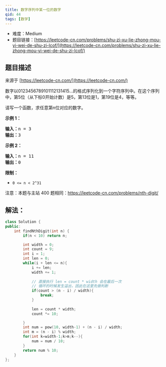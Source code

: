 ```yaml
---
title: 数字序列中某一位的数字
qid: 44
tags: [数学]
---
```



- 难度：Medium
- 题目链接：[https://leetcode-cn.com/problems/shu-zi-xu-lie-zhong-mou-yi-wei-de-shu-zi-lcof/](https://leetcode-cn.com/problems/shu-zi-xu-lie-zhong-mou-yi-wei-de-shu-zi-lcof/)


## 题目描述

来源于 [https://leetcode-cn.com/](https://leetcode-cn.com/)

<p>数字以0123456789101112131415&hellip;的格式序列化到一个字符序列中。在这个序列中，第5位（从下标0开始计数）是5，第13位是1，第19位是4，等等。</p>

<p>请写一个函数，求任意第n位对应的数字。</p>



<p><strong>示例 1：</strong></p>

<pre><strong>输入：</strong>n = 3
<strong>输出：</strong>3
</pre>

<p><strong>示例 2：</strong></p>

<pre><strong>输入：</strong>n = 11
<strong>输出：</strong>0</pre>



<p><strong>限制：</strong></p>

<ul>
	<li><code>0 &lt;= n &lt;&nbsp;2^31</code></li>
</ul>

<p>注意：本题与主站 400 题相同：<a href="https://leetcode-cn.com/problems/nth-digit/">https://leetcode-cn.com/problems/nth-digit/</a></p>


## 解法：

```c++
class Solution {
public:
    int findNthDigit(int n) {
        if(n < 10) return n;

        int width = 0;
        int count = 9;
        int i = 1;
        int len = 0;
        while(i + len <= n){
            i += len;
            width += 1;
            
            // 直接执行 len = count * width 会在最后一次
            // 循环的时候发生溢出，因此在这里先做判断
            if(count > (n - i) / width){
                break;
            }
            
            len = count * width;
            count *= 10;

        }
        int num = pow(10, width-1) + (n - i) / width;
        int m = (n - i) % width;
        for(int k=width-1;k>m;k--){
            num = num / 10;
        }
        return num % 10;
    }
};
```